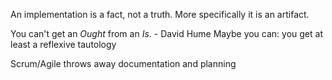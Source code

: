 An implementation is a fact, not a truth. More specifically it is an artifact.

You can't get an *Ought* from an *Is*. - David Hume
    Maybe you can: you get at least a reflexive tautology

Scrum/Agile throws away documentation and planning